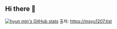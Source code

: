 ## Hi there 👋
[![hyun min's GitHub stats](https://github-readme-stats.vercel.app/api?username=사용자명)](https://github.com/rkddk7165/github-readme-stats)
출처: https://msyu1207.tist
<!--
**rkddk7165/rkddk7165** is a ✨ _special_ ✨ repository because its `README.md` (this file) appears on your GitHub profile.

Here are some ideas to get you started:

- 🔭 I’m currently working on ...
- 🌱 I’m currently learning ...
- 👯 I’m looking to collaborate on ...
- 🤔 I’m looking for help with ...
- 💬 Ask me about ...
- 📫 How to reach me: ...
- 😄 Pronouns: ...
- ⚡ Fun fact: ...
-->
